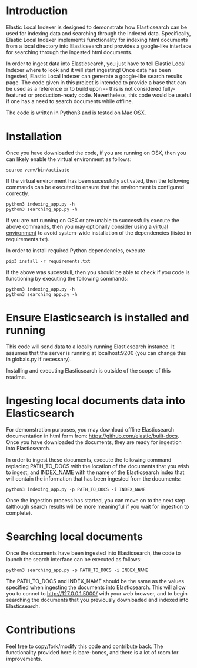 # Introduction
Elastic Local Indexer is designed to demonstrate how Elasticsearch can be used for indexing data and searching through the indexed data. Specifically, Elastic Local Indexer implements functionality for indexing html documents from a local directory into Elasticsearch and provides a google-like interface for searching through the ingested html documents. 

In order to ingest data into Elasticsearch, you just have to tell Elastic Local Indexer where to look and it will start ingesting! Once data has been ingested, Elastic Local Indexer can generate a google-like search results page. The code given in this project is intended to provide a base that can be used as a reference or to build upon -- this is not considered fully-featured or production-ready code. Nevertheless, this code would be useful if one has a need to search documents while offline. 

The code is written in Python3 and is tested on Mac OSX. 

# Installation
Once you have downloaded the code, if you are running on OSX, then you can likely enable the virtual environment as follows:
```
source venv/bin/activate
```
If the virtual environment has been sucessfully activated, then the following commands can be executed to ensure that the environment is configured correctly. 
```
python3 indexing_app.py -h
python3 searching_app.py -h
```

If you are not running on OSX or are unable to successfully execute the above commands, then you may optionally consider using a [virtual environment](https://realpython.com/python-virtual-environments-a-primer/) to avoid system-wide installation of the dependencies (listed in requirements.txt). 

In order to install required Python dependencies, execute 
```
pip3 install -r requirements.txt
```
If the above was sucessfull, then you should be able to check if you code is functioning by executing the following commands:
```
python3 indexing_app.py -h
python3 searching_app.py -h
```

# Ensure Elasticsearch is installed and running
This code will send data to a locally running Elasticsearch instance. It assumes that the server is running at localhost:9200 (you can change this in globals.py if necessary).

Installing and executing Elasticsearch is outside of the scope of this readme.

# Ingesting local documents data into Elasticsearch
For demonstration purposes, you may download offline Elasticsearch documentation in html form from: https://github.com/elastic/built-docs. Once you have downloaded the documents, they are ready for ingestion into Elasticsearch. 

In order to ingest these documents, execute the following command replacing PATH_TO_DOCS with the location of the documents that you wish to ingest, and INDEX_NAME with the name of the Elasticsearch index that will contain the information that has been ingested from the documents:
```
python3 indexing_app.py -p PATH_TO_DOCS -i INDEX_NAME
```
Once the ingestion process has started, you can move on to the next step (although search results will be more meaningful if you wait for ingestion to complete).

# Searching local documents
Once the documents have been ingested into Elasticsearch, the code to launch the search interface can be executed as follows: 
```
python3 searching_app.py -p PATH_TO_DOCS -i INDEX_NAME
```
The PATH_TO_DOCS and INDEX_NAME should be the same as the values specified when ingesting the documents into Elasticsearch. This will allow you to connct to http://127.0.0.1:5000/ with your web browser, and to begin searching the documents that you previously downloaded and indexed into Elasticsearch.

# Contributions
Feel free to copy/fork/modify this code and contribute back. The functionality provided here is bare-bones, and there is a lot of room for improvements. 

